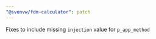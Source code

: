 ```yaml
---
"@svenvw/fdm-calculator": patch
---
```


Fixes to include missing `injection` value for `p_app_method`
